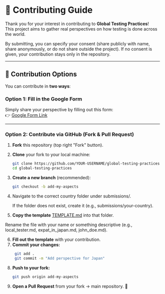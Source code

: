 # 🤝 Contributing Guide

Thank you for your interest in contributing to **Global Testing Practices**!  
This project aims to gather real perspectives on how testing is done across the world.

By submitting, you can specify your consent (share publicly with name, share anonymously, or do not share outside the
project). If no consent is given, your contribution stays only in the repository.

---

## 📝 Contribution Options

You can contribute in **two ways**:

### Option 1: Fill in the Google Form
Simply share your perspective by filling out this form:  
👉 [Google Form Link](https://forms.gle/T2jcSLnsK13GQadh9)

---

### Option 2: Contribute via GitHub (Fork & Pull Request)

1. **Fork** this repository (top right "Fork" button).
2. **Clone** your fork to your local machine:
   ```bash
   git clone https://github.com/YOUR-USERNAME/global-testing-practices.git
   cd global-testing-practices
   
3. **Create a new branch** (recommended):
   ```bash
   git checkout -b add-my-aspects
   
4. Navigate to the correct country folder under submissions/.

    If the folder does not exist, create it (e.g., submissions/your-country).

5. **Copy the template** [TEMPLATE.md](TEMPLATE.md) into that folder.

Rename the file with your name or something descriptive (e.g., local_tester.md, expat_in_japan.md, john_doe.md).

6. **Fill out the template** with your contribution.
7. **Commit your changes:**
   ```bash
    git add .
    git commit -m "Add perspective for Japan"

8. **Push to your fork:**
   ```bash
   git push origin add-my-aspects

9. **Open a Pull Request** from your fork → main repository. 🎉